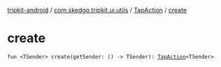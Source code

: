 [tripkit-android](../../index.md) / [com.skedgo.tripkit.ui.utils](../index.md) / [TapAction](index.md) / [create](./create.md)

# create

`fun <TSender> create(getSender: () -> TSender): `[`TapAction`](index.md)`<TSender>`